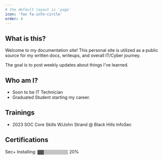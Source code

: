 ```yaml
---
# the default layout is 'page'
icon: 'fas fa-info-circle'
order: 4
---
```

## What is this?
Welcome to my documentation site!  This personal site is utilized as a public source for my written docs, writeups, and overall IT/Cyber journey.

The goal is to post weekly updates about things I've learned.  

## Who am I?
- Soon to be IT Technician
- Graduated Student starting my career.

## Trainings
- 2023 SOC Core Skills W/John Strand @ Black Hills InfoSec

## Certifications
Sec+ Installing: ▓▓▒▒▒▒▒▒▒▒ 20%
<!-- > Add Markdown syntax content to file `_tabs/about.md`{: .filepath } and it will show up on this page.
{: .prompt-tip } -->

